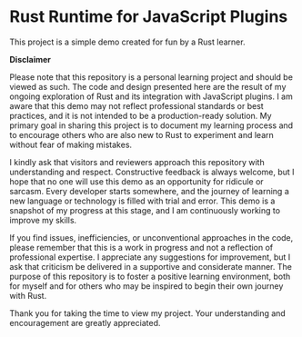 # Rust Runtime for JavaScript Plugins

This project is a simple demo created for fun by a Rust learner.

**Disclaimer**

Please note that this repository is a personal learning project and should be viewed as such. The code and design presented here are the result of my ongoing exploration of Rust and its integration with JavaScript plugins. I am aware that this demo may not reflect professional standards or best practices, and it is not intended to be a production-ready solution. My primary goal in sharing this project is to document my learning process and to encourage others who are also new to Rust to experiment and learn without fear of making mistakes.

I kindly ask that visitors and reviewers approach this repository with understanding and respect. Constructive feedback is always welcome, but I hope that no one will use this demo as an opportunity for ridicule or sarcasm. Every developer starts somewhere, and the journey of learning a new language or technology is filled with trial and error. This demo is a snapshot of my progress at this stage, and I am continuously working to improve my skills.

If you find issues, inefficiencies, or unconventional approaches in the code, please remember that this is a work in progress and not a reflection of professional expertise. I appreciate any suggestions for improvement, but I ask that criticism be delivered in a supportive and considerate manner. The purpose of this repository is to foster a positive learning environment, both for myself and for others who may be inspired to begin their own journey with Rust.

Thank you for taking the time to view my project. Your understanding and encouragement are greatly appreciated.
